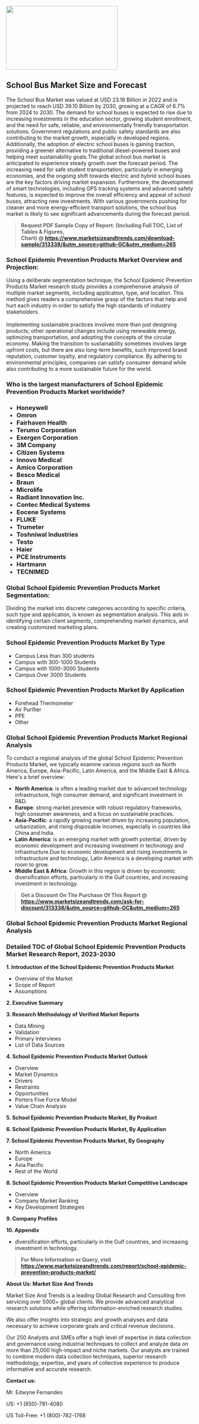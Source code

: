 <p><img class="alignnone size-medium wp-image-20088" src="https://ffe5etoiles.com/wp-content/uploads/2024/12/MST1-300x171.png" alt="" width="300" height="171" /></p><h2>School Bus Market Size and Forecast</h2><p>The School Bus Market was valued at USD 23.18 Billion in 2022 and is projected to reach USD 39.10 Billion by 2030, growing at a CAGR of 6.7% from 2024 to 2030. The demand for school buses is expected to rise due to increasing investments in the education sector, growing student enrollment, and the need for safe, reliable, and environmentally friendly transportation solutions. Government regulations and public safety standards are also contributing to the market growth, especially in developed regions. Additionally, the adoption of electric school buses is gaining traction, providing a greener alternative to traditional diesel-powered buses and helping meet sustainability goals.The global school bus market is anticipated to experience steady growth over the forecast period. The increasing need for safe student transportation, particularly in emerging economies, and the ongoing shift towards electric and hybrid school buses are the key factors driving market expansion. Furthermore, the development of smart technologies, including GPS tracking systems and advanced safety features, is expected to improve the overall efficiency and appeal of school buses, attracting new investments. With various governments pushing for cleaner and more energy-efficient transport solutions, the school bus market is likely to see significant advancements during the forecast period.</p><blockquote id="" class=""><strong>Request PDF Sample Copy of Report: (Including Full TOC, List of Tables &amp; Figures, Chart)&nbsp;@&nbsp;<strong><a href="https://www.marketsizeandtrends.com/download-sample/313338/&utm_source=github-GC&utm_medium=265" target="_blank">https://www.marketsizeandtrends.com/download-sample/313338/&utm_source=github-GC&utm_medium=265</a></strong></strong></blockquote><h3 id="" class="">School Epidemic Prevention Products Market&nbsp;Overview and Projection:</h3><p id="" class="">Using a deliberate segmentation technique, the School Epidemic Prevention Products Market research study provides a comprehensive analysis of multiple market segments, including application, type, and location. This method gives readers a comprehensive grasp of the factors that help and hurt each industry in order to satisfy the high standards of industry stakeholders. <br /> <br />Implementing sustainable practices involves more than just designing products; other operational changes include using renewable energy, optimizing transportation, and adopting the concepts of the circular economy. Making the transition to sustainability sometimes involves large upfront costs, but there are also long-term benefits, such improved brand reputation, customer loyalty, and regulatory compliance. By adhering to environmental principles, companies can satisfy consumer demand while also contributing to a more sustainable future for the world.</p><h3 id="" class="">Who is the largest manufacturers of&nbsp;School Epidemic Prevention Products Market worldwide?</h3><h3 class=""><p><ul><li>Honeywell </li><li> Omron </li><li> Fairhaven Health </li><li> Terumo Corporation </li><li> Exergen Corporation </li><li> 3M Company </li><li> Citizen Systems </li><li> Innovo Medical </li><li> Amico Corporation </li><li> Besco Medical </li><li> Braun </li><li> Microlife </li><li> Radiant Innovation Inc. </li><li> Contec Medical Systems </li><li> Eocene Systems </li><li> FLUKE </li><li> Trumeter </li><li> Toshniwal Industries </li><li> Testo </li><li> Haier </li><li> PCE Instruments </li><li> Hartmann </li><li> TECNIMED</li></ul></p></h3><h3 id="" class="">Global&nbsp;School Epidemic Prevention Products Market Segmentation:</h3><p id="" class="">Dividing the market into discrete categories according to specific criteria, such type and application, is known as segmentation analysis. This aids in identifying certain client segments, comprehending market dynamics, and creating customized marketing plans.</p><h3 id="" class="">School Epidemic Prevention Products Market&nbsp;By Type</h3><p><p><ul><li>Campus Less than 300 students</li><li> Campus with 300-1000 Students</li><li> Campus with 1000-3000 Students</li><li> Campus Over 3000 Students</p></li></ul></p></p><h3 id="" class="">School Epidemic Prevention Products Market&nbsp;By Application</h3><p class=""><p><ul><li>Forehead Thermometer</li><li> Air Purifier</li><li> PPE</li><li> Other</li></ul></p></p><h3 id="" class="">Global School Epidemic Prevention Products Market Regional Analysis</h3><p id="" class="">To conduct a regional analysis of the global School Epidemic Prevention Products Market, we typically examine various regions such as North America, Europe, Asia-Pacific, Latin America, and the Middle East &amp; Africa. Here's a brief overview:</p><ul><li><strong>North America</strong>: is often a leading market due to advanced technology infrastructure, high consumer demand, and significant investment in R&amp;D.</li><li><strong>Europe</strong>: strong market presence with robust regulatory frameworks, high consumer awareness, and a focus on sustainable practices.</li><li><strong>Asia-Pacific</strong>: a rapidly growing market driven by increasing population, urbanization, and rising disposable incomes, especially in countries like China and India.</li><li><strong>Latin America</strong>: is an emerging market with growth potential, driven by economic development and increasing investment in technology and infrastructure.Due to economic development and rising investments in infrastructure and technology, Latin America is a developing market with room to grow.</li><li><strong>Middle East &amp; Africa</strong>: Growth in this region is driven by economic diversification efforts, particularly in the Gulf countries, and increasing investment in technology.</li></ul><blockquote id="" class=""><strong>Get a Discount On The Purchase Of This Report @ <strong><a href="https://www.marketsizeandtrends.com/ask-for-discount/313338/&utm_source=github-GC&utm_medium=265" target="_blank">https://www.marketsizeandtrends.com/ask-for-discount/313338/&utm_source=github-GC&utm_medium=265</a></strong></strong></blockquote><h3 id="" class="">Global School Epidemic Prevention Products Market Regional Analysis</h3><h3 id="" class="">Detailed TOC of Global School Epidemic Prevention Products Market Research Report, 2023-2030</h3><p id="" class=""><strong>1. Introduction of the School Epidemic Prevention Products Market</strong></p><ul><li>Overview of the Market</li><li>Scope of Report</li><li>Assumptions</li></ul><p id="" class=""><strong>2. Executive Summary</strong></p><p id="" class=""><strong>3. Research Methodology of Verified Market Reports</strong></p><ul><li>Data Mining</li><li>Validation</li><li>Primary Interviews</li><li>List of Data Sources</li></ul><p id="" class=""><strong>4. School Epidemic Prevention Products Market Outlook</strong></p><ul><li>Overview</li><li>Market Dynamics</li><li>Drivers</li><li>Restraints</li><li>Opportunities</li><li>Porters Five Force Model</li><li>Value Chain Analysis</li></ul><p id="" class=""><strong>5. School Epidemic Prevention Products Market, By Product</strong></p><p id="" class=""><strong>6. School Epidemic Prevention Products Market, By Application</strong></p><p id="" class=""><strong>7. School Epidemic Prevention Products Market, By Geography</strong></p><ul><li>North America</li><li>Europe</li><li>Asia Pacific</li><li>Rest of the World</li></ul><p id="" class=""><strong>8. School Epidemic Prevention Products Market Competitive Landscape</strong></p><ul><li>Overview</li><li>Company Market Ranking</li><li>Key Development Strategies</li></ul><p id="" class=""><strong>9. Company Profiles</strong></p><p id="" class=""><strong>10. Appendix</strong></p><ul><li>diversification efforts, particularly in the Gulf countries, and increasing investment in technology.</li></ul><blockquote id="" class=""><strong>For More Information or Query, visit <strong><strong><a href="https://www.marketsizeandtrends.com/report/school-epidemic-prevention-products-market/" target="_blank">https://www.marketsizeandtrends.com/report/school-epidemic-prevention-products-market/</a></strong></strong></strong></blockquote><p id="" class=""><strong>About Us: Market Size And Trends</strong></p><p id="" class="">Market Size And Trends is a leading Global Research and Consulting firm servicing over 5000+ global clients. We provide advanced analytical research solutions while offering information-enriched research studies.</p><p id="" class="">We also offer insights into strategic and growth analyses and data necessary to achieve corporate goals and critical revenue decisions.</p><p id="" class="">Our 250 Analysts and SMEs offer a high level of expertise in data collection and governance using industrial techniques to collect and analyze data on more than 25,000 high-impact and niche markets. Our analysts are trained to combine modern data collection techniques, superior research methodology, expertise, and years of collective experience to produce informative and accurate research.</p><p id="" class=""><strong>Contact us:</strong></p><p id="" class="">Mr. Edwyne Fernandes</p><p id="" class="">US: +1 (650)-781-4080</p><p id="" class="">US Toll-Free: +1 (800)-782-1768</p>
